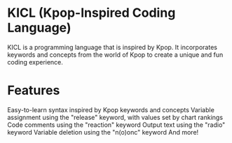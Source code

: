 # KICL (Kpop-Inspired Coding Language)
KICL is a programming language that is inspired by Kpop. It incorporates keywords and concepts from the world of Kpop to create a unique and fun coding experience.

# Features


Easy-to-learn syntax inspired by Kpop keywords and concepts
Variable assignment using the "release" keyword, with values set by chart rankings
Code comments using the "reaction" keyword
Output text using the "radio" keyword
Variable deletion using the "n(o)onc" keyword
And more!
